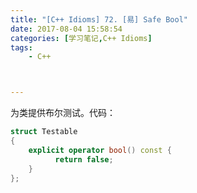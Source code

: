 ```yaml
---
title: "[C++ Idioms] 72. [易] Safe Bool"
date: 2017-08-04 15:58:54
categories: [学习笔记,C++ Idioms]
tags:
    - C++



---
```

为类提供布尔测试。<!--more-->代码：
```cpp
struct Testable
{
    explicit operator bool() const {
          return false;
    }
};
```